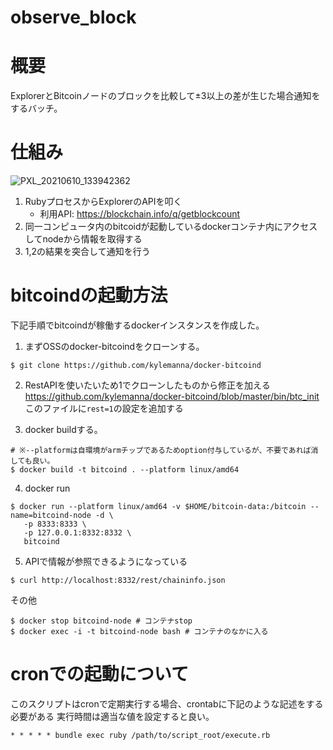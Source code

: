 # observe_block

# 概要
ExplorerとBitcoinノードのブロックを比較して±3以上の差が生じた場合通知をするバッチ。

# 仕組み
![PXL_20210610_133942362](https://user-images.githubusercontent.com/16983252/121535378-13446f80-ca3d-11eb-9bbc-550bf61e9a5f.jpg)

1. RubyプロセスからExplorerのAPIを叩く
   - 利用API: https://blockchain.info/q/getblockcount
2. 同一コンピュータ内のbitcoidが起動しているdockerコンテナ内にアクセスしてnodeから情報を取得する
3. 1,2の結果を突合して通知を行う

# bitcoindの起動方法
下記手順でbitcoindが稼働するdockerインスタンスを作成した。

1. まずOSSのdocker-bitcoindをクローンする。
```shell
$ git clone https://github.com/kylemanna/docker-bitcoind
```

2. RestAPIを使いたいため1でクローンしたものから修正を加える
   https://github.com/kylemanna/docker-bitcoind/blob/master/bin/btc_init
   このファイルに`rest=1`の設定を追加する
   
3. docker buildする。
```shell
# ※--platformは自環境がarmチップであるためoption付与しているが、不要であれば消しても良い。
$ docker build -t bitcoind . --platform linux/amd64
```
4. docker run
```shell
$ docker run --platform linux/amd64 -v $HOME/bitcoin-data:/bitcoin --name=bitcoind-node -d \
   -p 8333:8333 \
   -p 127.0.0.1:8332:8332 \
   bitcoind
```

5. APIで情報が参照できるようになっている
```shell
$ curl http://localhost:8332/rest/chaininfo.json
```

その他
```shell
$ docker stop bitcoind-node # コンテナstop
$ docker exec -i -t bitcoind-node bash # コンテナのなかに入る

```


# cronでの起動について
このスクリプトはcronで定期実行する場合、crontabに下記のような記述をする必要がある
実行時間は適当な値を設定すると良い。
```shell
* * * * * bundle exec ruby /path/to/script_root/execute.rb
```
